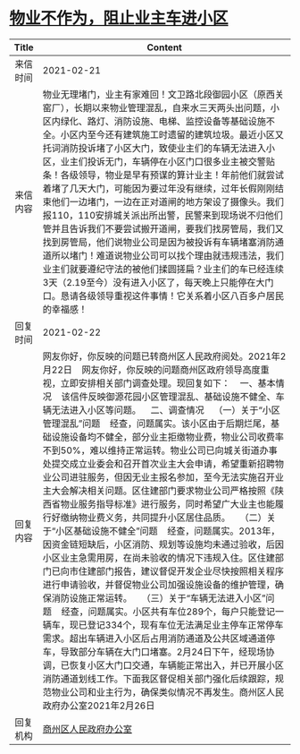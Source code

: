 # <a href="http://www.shangluo.gov.cn/zmhd/ldxxxx.jsp?urltype=leadermail.LeaderMailContentUrl&wbtreeid=1112&leadermailid=6950">物业不作为，阻止业主车进小区</a>
|Title|Content|
|:---:|---|
|来信时间|2021-02-21|
|来信内容|物业无理堵门，业主有家难回！文卫路北段御园小区（原西关窑厂），长期以来物业管理混乱，自来水三天两头出问题，小区内绿化、路灯、消防设施、电梯、监控设备等基础设施不全。小区内至今还有建筑施工时遗留的建筑垃圾。最近小区又托词消防投诉堵了小区大门，致使业主们的车辆无法进入小区，业主们投诉无门，车辆停在小区门口很多业主被交警贴条！各级领导，物业是早有预谋的算计业主！年前他们就尝试着堵了几天大门，可能因为要过年没有继续，过年长假刚刚结束他们一边堵门，一边在正对道闸的地方架设了摄像头。我们报110，110安排城关派出所出警，民警来到现场说不归他们管并且告诉我们不要尝试搬开道闸，要我们找房管局，我们又找到房管局，他们说物业公司是因为被投诉有车辆堵塞消防通道所以堵门！难道说物业公司可以找个理由就违规违法，我们业主们就要遵纪守法的被他们揉圆搓扁？业主们的车已经连续3天（2.19至今）没有进入小区了，每天晚上只能停在大门口。恳请各级领导重视这件事情！它关系着小区八百多户居民的幸福感！|
|回复时间|2021-02-22|
|回复内容|网友你好，你反映的问题已转商州区人民政府阅处。2021年2月22日    网友你好，你反映的问题商州区政府领导高度重视，立即安排相关部门调查处理。现回复如下：    一、基本情况    该信件反映御源花园小区管理混乱、基础设施不健全、车辆无法进入小区等问题。    二、调查情况    （一）关于“小区管理混乱”问题    经查，问题属实。该小区由于后期烂尾，基础设施设备均不健全，部分业主拒缴物业费，物业公司收费率不到50%，难以维持正常运转。物业公司已向城关街道办事处提交成立业委会和召开首次业主大会申请，希望重新招聘物业公司进驻服务，但因无业主报名参加，至今无法实施召开业主大会解决相关问题。区住建部门要求物业公司严格按照《陕西省物业服务指导标准》进行服务，同时希望广大业主也能履行好缴纳物业费义务，共同提升小区居住品质。    （二）关于“小区基础设施不健全”问题    经查，问题属实。2013年，因资金链短缺后，小区消防、规划等设施均未通过验收，后因小区业主急需用房，在尚未验收的情况下违规入住。区住建部门已向市住建部门报告，建议督促开发企业尽快按照相关程序进行申请验收，并督促物业公司加强设施设备的维护管理，确保消防设施正常运转。    （三）关于“车辆无法进入小区”问题    经查，问题属实。小区共有车位289个，每户只能登记一辆车，现已登记334个，现有车位无法满足业主停车正常停车需求。超出车辆进入小区后占用消防通道及公共区域通道停车，导致部分车辆在大门口堵塞。2月24日下午，经现场协调，已恢复小区大门口交通，车辆能正常出入，并已开展小区消防通道划线工作。下面我区督促相关部门强化后续跟踪，规范物业公司和业主行为，确保类似情况不再发生。商州区人民政府办公室2021年2月26日|
|回复机构|<a href="../../categories/agencies/商州区人民政府办公室.md">商州区人民政府办公室</a>|
